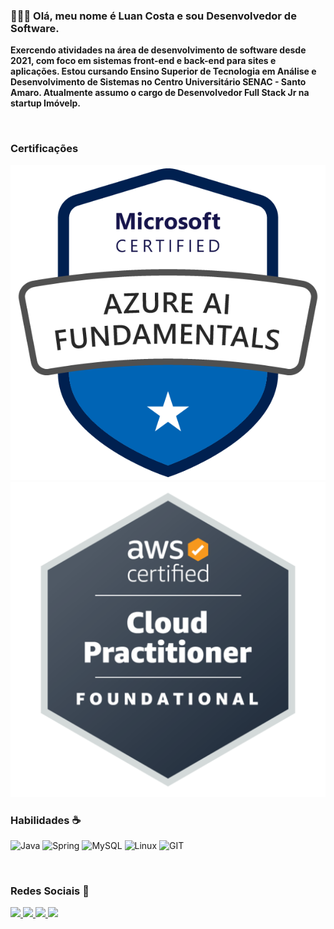 ### 👨🏻‍💻 Olá, meu nome é Luan Costa e sou Desenvolvedor de Software. 
__Exercendo atividades na área de desenvolvimento de software desde 2021, com foco em sistemas front-end e back-end para sites e aplicações. Estou cursando Ensino Superior de Tecnologia em Análise e Desenvolvimento de Sistemas no Centro Universitário SENAC - Santo Amaro. Atualmente assumo o cargo de Desenvolvedor Full Stack Jr na startup Imóvelp.__

<br>

### Certificações
<a href="https://www.credly.com/badges/7f5f5ca2-d9f5-45bc-995e-7703e7a9e47e/public_url" target="_blank">
<img src="/azure-ai.png" target="_blank" widht="30">
</a>

<a href="https://www.credly.com/badges/30e59e50-7099-47ec-9ef1-b64d8b47406b/public_url" target="_blank">
<img src="/aws-cloud-practitioner.png" target="_blank" widht="30">
</a>



### Habilidades ☕
![Java](https://img.shields.io/badge/java-%7396.svg?style=for-the-badge&logo=java&logoColor=white&color=007396)
![Spring](https://img.shields.io/badge/spring-%4479A1.svg?style=for-the-badge&logo=spring&logoColor=white&color=6aad3d)
![MySQL](https://img.shields.io/badge/mysql-%4479A1.svg?style=for-the-badge&logo=mysql&logoColor=white&color=4479A1)
![Linux](https://img.shields.io/badge/linux-%FCC624.svg?style=for-the-badge&logo=linux&logoColor=black&color=FCC624)
![GIT](https://img.shields.io/badge/git-%3776AB.svg?style=for-the-badge&logo=git&logoColor=white&color=F05032)


<br>

### Redes Sociais 🤝
<a href="https://www.youtube.com/channel/UC7qDGDYZ28c8sDYRKjYF9Og" target="_blank">
<img src="https://img.shields.io/badge/YouTube-8a67f9?style=for-the-badge&logo=youtube&logoColor=white" target="_blank">
</a>
<a href="https://www.instagram.com/luan_carstairs" target="_blank">
<img src="https://img.shields.io/badge/-Instagram-8a67f9?style=for-the-badge&logo=instagram&logoColor=white" target="_blank">
</a>
<a href="" target="_blank">
<img src="https://img.shields.io/badge/Discord-8a67f9?style=for-the-badge&logo=discord&logoColor=white" target="_blank">
</a> 
<a href="https://www.linkedin.com/in/luan-costa-de-oliveira-349519200" target="_blank">
<img src="https://img.shields.io/badge/-LinkedIn-8a67f9?style=for-the-badge&logo=linkedin&logoColor=white" target="_blank">
</a> 

